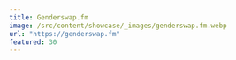 ```yaml
---
title: Genderswap.fm
image: /src/content/showcase/_images/genderswap.fm.webp
url: "https://genderswap.fm"
featured: 30
---
```

